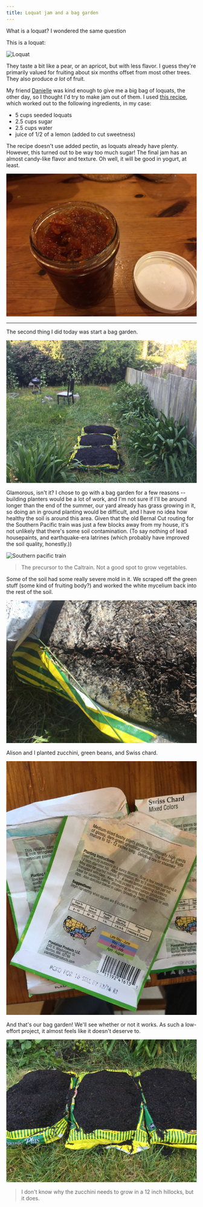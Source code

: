```yaml
---
title: Loquat jam and a bag garden
---
```


What is a loquat? I wondered the same question

This is a loquat:

![Loquat](https://upload.wikimedia.org/wikipedia/commons/thumb/6/6f/Pomological_Watercolor_POM00001040.jpg/1280px-Pomological_Watercolor_POM00001040.jpg)

They taste a bit like a pear, or an apricot, but with less flavor. I guess they're primarily valued for fruiting about six months offset from most other trees. They also produce *a lot* of fruit.

My friend [Danielle](https://www.inkwellhelmets.com "Inkwell Helmets") was kind enough to give me a big bag of loquats, the other day, so I thought I'd try to make jam out of them. I used [this recipe](http://www.fullandcontent.com/loquat-jam.html "loquat jam recipe"), which worked out to the following ingredients, in my case:

* 5 cups seeded loquats
* 2.5 cups sugar
* 2.5 cups water
* juice of 1/2 of a lemon (added to cut sweetness)

The recipe doesn't use added pectin, as loquats already have plenty. However, this turned out to be way too much sugar! The final jam has an almost candy-like flavor and texture. Oh well, it will be good in yogurt, at least.

![Loquat jam](/images/IMG_0417.JPG)

***

The second thing I did today was start a bag garden. 

![Loquat jam](/images/IMG_0406.JPG)

Glamorous, isn't it? I chose to go with a bag garden for a few reasons -- building planters would be a lot of work, and I'm not sure if I'll be around longer than the end of the summer, our yard already has grass growing in it, so doing an in ground planting would be difficult, and I have no idea how healthy the soil is around this area. Given that the old Bernal Cut routing for the Southern Pacific train was just a few blocks away from my house, it's not unlikely that there's some soil contamination. (To say nothing of lead housepaints, and earthquake-era latrines (which probably have improved the soil quality, honestly.))

![Southern pacific train](http://foundsf.org/images/b/bb/SPRR-in-Bernal-Cut-SW-from-Richland-Miguel-overpass-April-5-1922-SFDPW.jpg)

> The precursor to the Caltrain. Not a good spot to grow vegetables.

Some of the soil had some really severe mold in it. We scraped off the green stuff (some kind of fruiting body?) and worked the white mycelium back into the rest of the soil.

![Seeds](/images/IMG_0390.JPG)

Alison and I planted zucchini, green beans, and Swiss chard.

![Seeds](/images/IMG_0403.JPG)

And that's our bag garden! We'll see whether or not it works. As such a low-effort project, it almost feels like it doesn't deserve to.

![The garden](/images/IMG_0416.JPG)

> I don't know why the zucchini needs to grow in a 12 inch hillocks, but it does.
